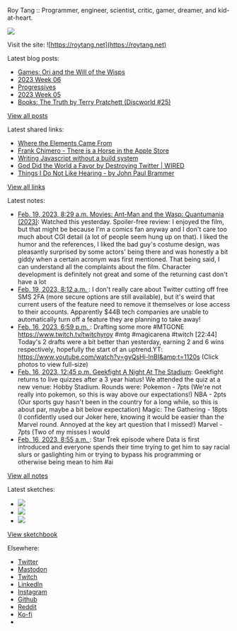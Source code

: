 Roy Tang :: Programmer, engineer, scientist, critic, gamer, dreamer, and kid-at-heart.

![](https://roytang.net/static/img/profile.jpg)

Visit the site: ![https://roytang.net](https://roytang.net)

Latest blog posts:

- [Games: Ori and the Will of the Wisps](https://roytang.net/2023/02/ori2/)
- [2023 Week 06](https://roytang.net/2023/02/2023-week-06/)
- [Progressives](https://roytang.net/2023/02/progressives/)
- [2023 Week 05](https://roytang.net/2023/02/2023-week-05/)
- [Books: The Truth by Terry Pratchett (Discworld #25)](https://roytang.net/2023/02/the-truth/)

[View all posts](https://roytang.net/blog)

Latest shared links:

- [Where the Elements Came From](https://roytang.net/2023/02/0561d05381b0a523aa90fb588a03773a/)
- [Frank Chimero - There is a Horse in the Apple Store](https://roytang.net/2023/02/76f86c2a44a084f947e6d4b909b7e88f/)
- [Writing Javascript without a build system](https://roytang.net/2023/02/027d8ba9041b7bd9c670b9124f800b7b/)
- [God Did the World a Favor by Destroying Twitter | WIRED](https://roytang.net/2023/02/814329a0bb9578607a859009e541c0a4/)
- [Things I Do Not Like Hearing - by John Paul Brammer](https://roytang.net/2023/02/2992bbba9ff151f059b819840f2f31e1/)

[View all links](https://roytang.net/links)

Latest notes:

- [Feb. 19, 2023, 8:29 a.m. Movies: Ant-Man and the Wasp: Quantumania (2023)](https://roytang.net/2023/02/ant-man-and-the-wasp-quantumania-2023/): Watched this yesterday. Spoiler-free review: I enjoyed the film, but that might be because I&#x27;m a comics fan anyway and I don&#x27;t care too much about CGI detail (a lot of people seem hung up on that). I liked the humor and the references, I liked the bad guy&#x27;s costume design, was pleasantly surprised by some actors&#x27; being there and was honestly a bit giddy when a certain acronym was first mentioned. That being said, I can understand all the complaints about the film. Character development is definitely not great and some of the returning cast don&#x27;t have a lot
- [Feb. 19, 2023, 8:12 a.m. ](https://roytang.net/2023/02/9df0f1ac222974074bff7d010f964016/): I don&#x27;t really care about Twitter cutting off free SMS 2FA (more secure options are still available), but it&#x27;s weird that current users of the feature need to remove it themselves or lose access to their accounts. Apparently $44B tech companies are unable to automatically turn off a feature they are planning to take away!
- [Feb. 16, 2023, 6:59 p.m. ](https://roytang.net/2023/02/a6272866a0fa26ec091892883001646b/): Drafting some more #MTGONE https://www.twitch.tv/twitchyroy #mtg #magicarena #twitch [22:44] Today&#x27;s 2 drafts were a bit better than yesterday, earning 2 and 6 wins respectively, hopefully the start of an uptrend.YT: https://www.youtube.com/watch?v=gyQsHi-lnBI&amp;t=1120s (Click photos to view full-size)
- [Feb. 16, 2023, 12:45 p.m. Geekfight A Night At The Stadium](https://roytang.net/2023/02/geekfight-hobby-stadium/): Geekfight returns to live quizzes after a 3 year hiatus! We attended the quiz at a new venue: Hobby Stadium. Rounds were: Pokemon - 7pts (We&#x27;re not really into pokemon, so this is way above our expectations!) NBA - 2pts (Our sports guy hasn&#x27;t been in the country for a long while, so this is about par, maybe a bit below expectation) Magic: The Gathering - 18pts (I confidently used our Joker here, knowing it would be easier than the Marvel round. Annoyed at the key art question that I missed!) Marvel - 7pts (Two of my misses I would
- [Feb. 16, 2023, 8:55 a.m. ](https://roytang.net/2023/02/5d0e6212d3a1c1f6cd08520bc7d65fe0/): Star Trek episode where Data is first introduced and everyone spends their time trying to get him to say racial slurs or gaslighting him or trying to bypass his programming or otherwise being mean to him #ai

[View all notes](https://roytang.net/notes)

Latest sketches:


- ![](https://roytang.net/media/cache/3c/da/3cda657c471879c3cfa81b898b810cd6.jpg)
- ![](https://roytang.net/media/cache/a2/60/a260eacc913ee7c542024b154923702f.jpg)
- ![](https://roytang.net/media/cache/e0/88/e0888b7f7a1e342aba8cced2a0784cc4.jpg)

[View sketchbook](https://roytang.net/albums/sketchbook)


Elsewhere:

- [Twitter](https://twitter.com/roytang)
- [Mastodon](https://indieweb.social/@roytang)
- [Twitch](https://twitch.tv/twitchyroy)
- [LinkedIn](https://www.linkedin.com/in/roytang)
- [Instagram](https://instagram.com/roytang0400)
- [Github](https://github.com/roytang)
- [Reddit](https://reddit.com/u/hungryroy)
- [Ko-fi](https://ko-fi.com/roytang)
- [](mailto:hello@roytang.net)